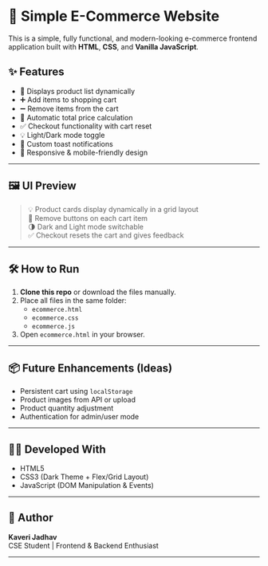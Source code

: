 # 🛒 Simple E-Commerce Website

This is a simple, fully functional, and modern-looking e-commerce frontend application built with **HTML**, **CSS**, and **Vanilla JavaScript**.

## ✨ Features

- 🧾 Displays product list dynamically
- ➕ Add items to shopping cart
- ➖ Remove items from the cart
- 🧮 Automatic total price calculation
- ✅ Checkout functionality with cart reset
- 💡 Light/Dark mode toggle
- 🍞 Custom toast notifications
- 📱 Responsive & mobile-friendly design

---

## 🖼️ UI Preview

> 💡 Product cards display dynamically in a grid layout  
> 💬 Remove buttons on each cart item  
> 🌗 Dark and Light mode switchable  
> ✅ Checkout resets the cart and gives feedback

---

## 🛠️ How to Run

1. **Clone this repo** or download the files manually.
2. Place all files in the same folder:
   - `ecommerce.html`
   - `ecommerce.css`
   - `ecommerce.js`
3. Open `ecommerce.html` in your browser.

---

## 📦 Future Enhancements (Ideas)

- Persistent cart using `localStorage`
- Product images from API or upload
- Product quantity adjustment
- Authentication for admin/user mode

---

## 🧑‍💻 Developed With

- HTML5
- CSS3 (Dark Theme + Flex/Grid Layout)
- JavaScript (DOM Manipulation & Events)

---

## 🙌 Author

**Kaveri Jadhav**  
CSE Student | Frontend & Backend Enthusiast

---



